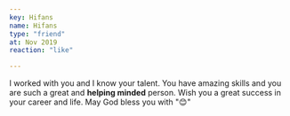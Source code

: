 ```yaml
--- 
key: Hifans
name: Hifans
type: "friend"
at: Nov 2019
reaction: "like"

---
```


I worked with you and I know your talent. You have amazing skills and you are such a great and **helping minded** person. Wish you a great success in your career and life. May God bless you with "😊"